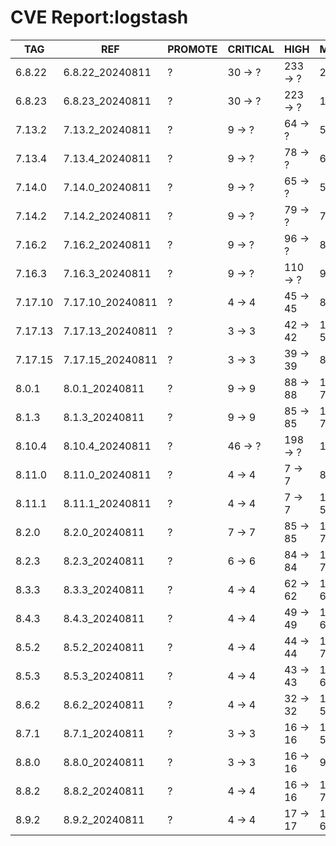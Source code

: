 # CVE Report:logstash
|   TAG   |       REF        | PROMOTE | CRITICAL |   HIGH   |  MEDIUM   |   LOW   | UNKNOWN |
|---------|------------------|---------|----------|----------|-----------|---------|---------|
| 6.8.22  | 6.8.22_20240811  | ?       | 30 -> ?  | 233 -> ? | 221 -> ?  | 36 -> ? | 0 -> ?  |
| 6.8.23  | 6.8.23_20240811  | ?       | 30 -> ?  | 223 -> ? | 130 -> ?  | 7 -> ?  | 0 -> ?  |
| 7.13.2  | 7.13.2_20240811  | ?       | 9 -> ?   | 64 -> ?  | 54 -> ?   | 9 -> ?  | 0 -> ?  |
| 7.13.4  | 7.13.4_20240811  | ?       | 9 -> ?   | 78 -> ?  | 65 -> ?   | 7 -> ?  | 0 -> ?  |
| 7.14.0  | 7.14.0_20240811  | ?       | 9 -> ?   | 65 -> ?  | 59 -> ?   | 9 -> ?  | 0 -> ?  |
| 7.14.2  | 7.14.2_20240811  | ?       | 9 -> ?   | 79 -> ?  | 74 -> ?   | 7 -> ?  | 0 -> ?  |
| 7.16.2  | 7.16.2_20240811  | ?       | 9 -> ?   | 96 -> ?  | 80 -> ?   | 8 -> ?  | 0 -> ?  |
| 7.16.3  | 7.16.3_20240811  | ?       | 9 -> ?   | 110 -> ? | 90 -> ?   | 6 -> ?  | 0 -> ?  |
| 7.17.10 | 7.17.10_20240811 | ?       | 4 -> 4   | 45 -> 45 | 87 -> 58  | 9 -> 3  | 0 -> 0  |
| 7.17.13 | 7.17.13_20240811 | ?       | 3 -> 3   | 42 -> 42 | 110 -> 55 | 29 -> 3 | 0 -> 0  |
| 7.17.15 | 7.17.15_20240811 | ?       | 3 -> 3   | 39 -> 39 | 82 -> 53  | 9 -> 3  | 0 -> 0  |
| 8.0.1   | 8.0.1_20240811   | ?       | 9 -> 9   | 88 -> 88 | 131 -> 76 | 30 -> 4 | 0 -> 0  |
| 8.1.3   | 8.1.3_20240811   | ?       | 9 -> 9   | 85 -> 85 | 126 -> 71 | 30 -> 4 | 0 -> 0  |
| 8.10.4  | 8.10.4_20240811  | ?       | 46 -> ?  | 198 -> ? | 116 -> ?  | 10 -> ? | 0 -> ?  |
| 8.11.0  | 8.11.0_20240811  | ?       | 4 -> 4   | 7 -> 7   | 89 -> 60  | 10 -> 4 | 0 -> 0  |
| 8.11.1  | 8.11.1_20240811  | ?       | 4 -> 4   | 7 -> 7   | 114 -> 59 | 30 -> 4 | 0 -> 0  |
| 8.2.0   | 8.2.0_20240811   | ?       | 7 -> 7   | 85 -> 85 | 100 -> 71 | 10 -> 4 | 0 -> 0  |
| 8.2.3   | 8.2.3_20240811   | ?       | 6 -> 6   | 84 -> 84 | 126 -> 71 | 30 -> 4 | 0 -> 0  |
| 8.3.3   | 8.3.3_20240811   | ?       | 4 -> 4   | 62 -> 62 | 119 -> 64 | 29 -> 3 | 0 -> 0  |
| 8.4.3   | 8.4.3_20240811   | ?       | 4 -> 4   | 49 -> 49 | 115 -> 60 | 29 -> 3 | 0 -> 0  |
| 8.5.2   | 8.5.2_20240811   | ?       | 4 -> 4   | 44 -> 44 | 100 -> 71 | 10 -> 4 | 0 -> 0  |
| 8.5.3   | 8.5.3_20240811   | ?       | 4 -> 4   | 43 -> 43 | 115 -> 60 | 30 -> 4 | 0 -> 0  |
| 8.6.2   | 8.6.2_20240811   | ?       | 4 -> 4   | 32 -> 32 | 112 -> 57 | 30 -> 4 | 0 -> 0  |
| 8.7.1   | 8.7.1_20240811   | ?       | 3 -> 3   | 16 -> 16 | 105 -> 50 | 30 -> 4 | 0 -> 0  |
| 8.8.0   | 8.8.0_20240811   | ?       | 3 -> 3   | 16 -> 16 | 91 -> 62  | 10 -> 4 | 0 -> 0  |
| 8.8.2   | 8.8.2_20240811   | ?       | 4 -> 4   | 16 -> 16 | 117 -> 77 | 11 -> 5 | 0 -> 0  |
| 8.9.2   | 8.9.2_20240811   | ?       | 4 -> 4   | 17 -> 17 | 123 -> 68 | 31 -> 5 | 0 -> 0  |
